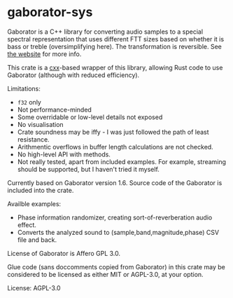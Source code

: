# gaborator-sys

Gaborator is a C++ library for converting audio samples to a special spectral representation
that uses different FTT sizes based on whether it is bass or treble (oversimplifying here).
The transformation is reversible.
See [the website](https://www.gaborator.com/) for more info.

This crate is a [cxx](https://cxx.rs/)-based wrapper of this library, allowing Rust code to use Gaborator (although with reduced efficiency).

Limitations:

* `f32` only
* Not performance-minded
* Some overridable or low-level details not exposed
* No visualisation
* Crate soundness may be iffy - I was just followed the path of least resistance.
* Arithmentic overflows in buffer length calculations are not checked.
* No high-level API with methods.
* Not really tested, apart from included examples. For example, streaming should be supported, but I haven't tried it myself.

Currently based on Gaborator version 1.6. Source code of the Gaborator is included into the crate.

Availble examples:

* Phase information randomizer, creating sort-of-reverberation audio effect.
* Converts the analyzed sound to (sample,band,magnitude,phase) CSV file and back.

License of Gaborator is Affero GPL 3.0.

Glue code (sans doccomments copied from Gaborator) in this crate may be considered
to be licensed as either MIT or AGPL-3.0, at your option.

License: AGPL-3.0
